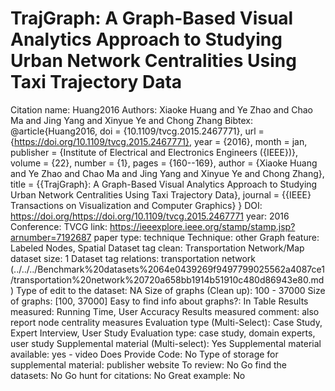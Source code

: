 # TrajGraph: A Graph-Based Visual Analytics Approach to Studying Urban Network Centralities Using Taxi Trajectory Data

Citation name: Huang2016
Authors: Xiaoke Huang and Ye Zhao and Chao Ma and Jing Yang and Xinyue Ye and Chong Zhang
Bibtex: @article{Huang2016,
doi = {10.1109/tvcg.2015.2467771},
url = {https://doi.org/10.1109/tvcg.2015.2467771},
year = {2016},
month = jan,
publisher = {Institute of Electrical and Electronics Engineers ({IEEE})},
volume = {22},
number = {1},
pages = {160--169},
author = {Xiaoke Huang and Ye Zhao and Chao Ma and Jing Yang and Xinyue Ye and Chong Zhang},
title = {{TrajGraph}: A Graph-Based Visual Analytics Approach to Studying Urban Network Centralities Using Taxi Trajectory Data},
journal = {{IEEE} Transactions on Visualization and Computer Graphics}
}
DOI: https://doi.org/https://doi.org/10.1109/tvcg.2015.2467771
year: 2016
Conference: TVCG
link: https://ieeexplore.ieee.org/stamp/stamp.jsp?arnumber=7192687
paper type: technique
Technique: other
Graph feature: Labeled Nodes, Spatial
Dataset tag clean: Transportation Network/Map
dataset size: 1
Dataset tag relations: transportation network (../../../Benchmark%20datasets%2064e0439269f9497799025562a4087ce1/transportation%20network%20720a658bb1914b51910c480d86943e80.md)
Type of edit to the dataset: NA
Size of graphs (Clean up): 100 - 37000
Size of graphs: [100, 37000]
Easy to find info about graphs?: In Table
Results measured: Running Time, User Accuracy
Results measured comment: also report node centrality measures
Evaluation type (Multi-Select): Case Study, Expert Interview, User Study
Evaluation type: case study, domain experts, user study
Supplemental material (Multi-select): Yes
Supplemental material available: yes - video
Does Provide Code: No
Type of storage for supplemental material: publisher website
To review: No
Go find the datasets: No
Go hunt for citations: No
Great example: No